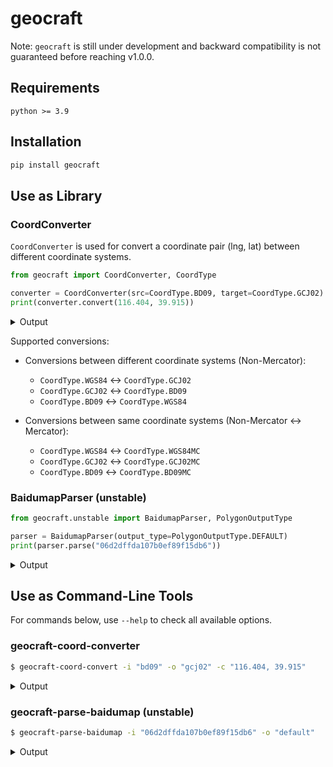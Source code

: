 # geocraft

Note: `geocraft` is still under development and backward compatibility is not guaranteed before reaching v1.0.0.

## Requirements

```plain
python >= 3.9
```

## Installation

```bash
pip install geocraft
```

## Use as Library

### CoordConverter

`CoordConverter` is used for convert a coordinate pair (lng, lat) between different coordinate systems.

```python
from geocraft import CoordConverter, CoordType

converter = CoordConverter(src=CoordType.BD09, target=CoordType.GCJ02)
print(converter.convert(116.404, 39.915))
```

<details>
  <summary>Output</summary>

```plain
(116.39762729119315, 39.90865673957631)
```

</details>

Supported conversions:

- Conversions between different coordinate systems (Non-Mercator):

  - `CoordType.WGS84` <-> `CoordType.GCJ02`
  - `CoordType.GCJ02` <-> `CoordType.BD09`
  - `CoordType.BD09` <-> `CoordType.WGS84`

- Conversions between same coordinate systems (Non-Mercator <-> Mercator):
  - `CoordType.WGS84` <-> `CoordType.WGS84MC`
  - `CoordType.GCJ02` <-> `CoordType.GCJ02MC`
  - `CoordType.BD09` <-> `CoordType.BD09MC`

### BaidumapParser (unstable)

```python
from geocraft.unstable import BaidumapParser, PolygonOutputType

parser = BaidumapParser(output_type=PolygonOutputType.DEFAULT)
print(parser.parse("06d2dffda107b0ef89f15db6"))
```

<details>
  <summary>Output</summary>

```plain
[[116.38542843398525, 39.92151738991259], [116.38538685420565, 39.921513413054086], [116.38535487041676, 39.921506231072506], [116.38532848458672, 39.92149504619131], [116.38531569206987, 39.92148545371144], [116.38529330564644, 39.921465467023225], [116.3852845141087, 39.92143587320667], [116.3852861248264, 39.921355875809574], [116.38533422771435, 39.92047908730609], [116.38539353675836, 39.91952229589755], [116.3854064330775, 39.91880711952102], [116.38559245036473, 39.915271167217114], [116.38569988139689, 39.91329039114644], [116.38575119506572, 39.91231760344198], [116.3858152735157, 39.91155280033522], [116.38581767546371, 39.91153119993237], [116.38582887234888, 39.91151759451542], [116.38584806465622, 39.91151118455345], [116.38612714036417, 39.91152283675588], [116.38798281750744, 39.91163011768973], [116.3899631584974, 39.91170536994815], [116.3899748558365, 39.91170576536653], [116.38998635357804, 39.91170366097775], [116.3899971518169, 39.911699156972], [116.39000675063429, 39.911692453532325], [116.39001475007545, 39.91168385080151], [116.39002065019064, 39.91167374895317], [116.39002425095272, 39.9116626480428], [116.39018690094603, 39.90961567506205], [116.39021979246891, 39.90890369357733], [116.39022369437045, 39.90888399295733], [116.39022869487034, 39.908872791552476], [116.39023579476736, 39.90886278930384], [116.39024469408552, 39.90885428631203], [116.39025519281391, 39.9088476826379], [116.39026659105923, 39.90884327853313], [116.39027878884309, 39.90884107403712], [116.39029108626922, 39.90884136940016], [116.39116042465139, 39.90886575611594], [116.3922820783269, 39.90888539623907], [116.39230067572389, 39.90889119045109], [116.39231287300878, 39.908902386329196], [116.39232226990865, 39.90891838282385], [116.39232626731287, 39.90893448091355], [116.39216949439682, 39.91173680083455], [116.39217469116724, 39.911756098375875], [116.39218468818736, 39.91177009470021], [116.39219908549137, 39.911778889931476], [116.3922153829792, 39.91178508471429], [116.39249665538212, 39.911795400779155], [116.39457608742869, 39.91184828449316], [116.39546722959567, 39.911871721001525], [116.39617829201882, 39.91190361582307], [116.39620469380358, 39.91191241199949], [116.39621989333169, 39.91192840928326], [116.39622788959593, 39.91196200663886], [116.39618938023432, 39.9127171750007], [116.39615888597162, 39.91336834744963], [116.3961363961661, 39.91399232022329], [116.39608184298437, 39.915040276874095], [116.39604492664373, 39.91583704344106], [116.39597912889114, 39.91718418766118], [116.39589089408508, 39.918769724073975], [116.39584597617417, 39.919563292602085], [116.39579622270976, 39.920600050383584], [116.39577532529212, 39.921264021793554], [116.39575766134108, 39.9216968038172], [116.39575924431932, 39.92181599788087], [116.39575763932943, 39.9218495965228], [116.39574483479748, 39.92187279738877], [116.39572323096533, 39.92188560012459], [116.39434796509437, 39.92182585974528], [116.39345917536005, 39.92179967153906], [116.39244243997949, 39.92176895519337], [116.39072107959862, 39.92170693209769], [116.38992124657688, 39.92167523964209], [116.38853761585227, 39.92163742692192], [116.38741639483735, 39.92158835352149], [116.3864247869287, 39.921548854581346], [116.3856347368753, 39.92152447644972], [116.38542843398525, 39.92151738991259]]
```

</details>

## Use as Command-Line Tools

For commands below, use `--help` to check all available options.

### geocraft-coord-converter

```bash
$ geocraft-coord-convert -i "bd09" -o "gcj02" -c "116.404, 39.915"
```

<details>
  <summary>Output</summary>

```plain
(116.39762729119315, 39.90865673957631)
```

</details>

### geocraft-parse-baidumap (unstable)

```bash
$ geocraft-parse-baidumap -i "06d2dffda107b0ef89f15db6" -o "default"
```

<details>
  <summary>Output</summary>

```plain
[[116.38542843398525, 39.92151738991259], [116.38538685420565, 39.921513413054086], [116.38535487041676, 39.921506231072506], [116.38532848458672, 39.92149504619131], [116.38531569206987, 39.92148545371144], [116.38529330564644, 39.921465467023225], [116.3852845141087, 39.92143587320667], [116.3852861248264, 39.921355875809574], [116.38533422771435, 39.92047908730609], [116.38539353675836, 39.91952229589755], [116.3854064330775, 39.91880711952102], [116.38559245036473, 39.915271167217114], [116.38569988139689, 39.91329039114644], [116.38575119506572, 39.91231760344198], [116.3858152735157, 39.91155280033522], [116.38581767546371, 39.91153119993237], [116.38582887234888, 39.91151759451542], [116.38584806465622, 39.91151118455345], [116.38612714036417, 39.91152283675588], [116.38798281750744, 39.91163011768973], [116.3899631584974, 39.91170536994815], [116.3899748558365, 39.91170576536653], [116.38998635357804, 39.91170366097775], [116.3899971518169, 39.911699156972], [116.39000675063429, 39.911692453532325], [116.39001475007545, 39.91168385080151], [116.39002065019064, 39.91167374895317], [116.39002425095272, 39.9116626480428], [116.39018690094603, 39.90961567506205], [116.39021979246891, 39.90890369357733], [116.39022369437045, 39.90888399295733], [116.39022869487034, 39.908872791552476], [116.39023579476736, 39.90886278930384], [116.39024469408552, 39.90885428631203], [116.39025519281391, 39.9088476826379], [116.39026659105923, 39.90884327853313], [116.39027878884309, 39.90884107403712], [116.39029108626922, 39.90884136940016], [116.39116042465139, 39.90886575611594], [116.3922820783269, 39.90888539623907], [116.39230067572389, 39.90889119045109], [116.39231287300878, 39.908902386329196], [116.39232226990865, 39.90891838282385], [116.39232626731287, 39.90893448091355], [116.39216949439682, 39.91173680083455], [116.39217469116724, 39.911756098375875], [116.39218468818736, 39.91177009470021], [116.39219908549137, 39.911778889931476], [116.3922153829792, 39.91178508471429], [116.39249665538212, 39.911795400779155], [116.39457608742869, 39.91184828449316], [116.39546722959567, 39.911871721001525], [116.39617829201882, 39.91190361582307], [116.39620469380358, 39.91191241199949], [116.39621989333169, 39.91192840928326], [116.39622788959593, 39.91196200663886], [116.39618938023432, 39.9127171750007], [116.39615888597162, 39.91336834744963], [116.3961363961661, 39.91399232022329], [116.39608184298437, 39.915040276874095], [116.39604492664373, 39.91583704344106], [116.39597912889114, 39.91718418766118], [116.39589089408508, 39.918769724073975], [116.39584597617417, 39.919563292602085], [116.39579622270976, 39.920600050383584], [116.39577532529212, 39.921264021793554], [116.39575766134108, 39.9216968038172], [116.39575924431932, 39.92181599788087], [116.39575763932943, 39.9218495965228], [116.39574483479748, 39.92187279738877], [116.39572323096533, 39.92188560012459], [116.39434796509437, 39.92182585974528], [116.39345917536005, 39.92179967153906], [116.39244243997949, 39.92176895519337], [116.39072107959862, 39.92170693209769], [116.38992124657688, 39.92167523964209], [116.38853761585227, 39.92163742692192], [116.38741639483735, 39.92158835352149], [116.3864247869287, 39.921548854581346], [116.3856347368753, 39.92152447644972], [116.38542843398525, 39.92151738991259]]
```

</details>
